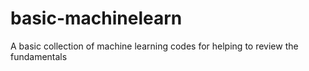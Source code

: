 # basic-machinelearn
A basic collection of machine learning codes for helping to review the fundamentals
